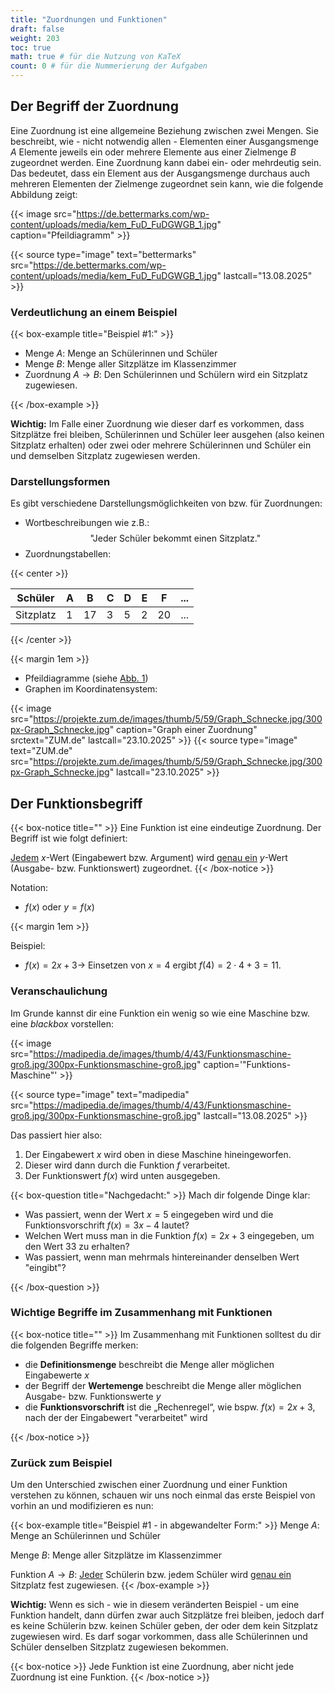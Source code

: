 ```yaml
---
title: "Zuordnungen und Funktionen"
draft: false
weight: 203
toc: true
math: true # für die Nutzung von KaTeX
count: 0 # für die Nummerierung der Aufgaben
---
```


## Der Begriff der Zuordnung

Eine Zuordnung ist eine allgemeine Beziehung zwischen zwei Mengen.
Sie beschreibt, wie - nicht notwendig allen - Elementen einer Ausgangsmenge $A$ Elemente jeweils ein oder mehrere Elemente aus einer Zielmenge $B$ zugeordnet werden.
Eine Zuordnung kann dabei ein- oder mehrdeutig sein. Das bedeutet, dass ein Element aus der Ausgangsmenge durchaus auch mehreren Elementen der Zielmenge zugeordnet sein kann, wie die folgende Abbildung zeigt:

{{< image src="https://de.bettermarks.com/wp-content/uploads/media/kem_FuD_FuDGWGB_1.jpg" caption="Pfeildiagramm" >}}

{{< source type="image" text="bettermarks" src="https://de.bettermarks.com/wp-content/uploads/media/kem_FuD_FuDGWGB_1.jpg" lastcall="13.08.2025" >}}

### Verdeutlichung an einem Beispiel

{{< box-example title="Beispiel #1:" >}}

- Menge $A$: Menge an Schülerinnen und Schüler
- Menge $B$: Menge aller Sitzplätze im Klassenzimmer
- Zuordnung $A \rightarrow B$: Den Schülerinnen und Schülern wird ein Sitzplatz zugewiesen.

{{< /box-example >}}

**Wichtig:** Im Falle einer Zuordnung wie dieser darf es vorkommen, dass Sitzplätze frei bleiben, Schülerinnen und Schüler leer ausgehen (also keinen Sitzplatz erhalten) oder zwei oder mehrere Schülerinnen und Schüler ein und demselben Sitzplatz zugewiesen werden.

### Darstellungsformen

Es gibt verschiedene Darstellungsmöglichkeiten von bzw. für Zuordnungen:

- Wortbeschreibungen wie z.B.:
$$\text{"Jeder Schüler bekommt einen Sitzplatz."}$$
- Zuordnungstabellen:

{{< center >}}

| Schüler | A | B | C | D | E | F | ... |
|---|---|---|---|---|---|---|---|
| Sitzplatz | 1 | 17 | 3 | 5 | 2 | 20 | ... |

{{< /center >}}

{{< margin 1em >}}

- Pfeildiagramme (siehe <a href="#abb1">Abb. 1</a>)
- Graphen im Koordinatensystem:

{{< image src="https://projekte.zum.de/images/thumb/5/59/Graph_Schnecke.jpg/300px-Graph_Schnecke.jpg" caption="Graph einer Zuordnung" srctext="ZUM.de" lastcall="23.10.2025" >}}
{{< source type="image" text="ZUM.de" src="https://projekte.zum.de/images/thumb/5/59/Graph_Schnecke.jpg/300px-Graph_Schnecke.jpg" lastcall="23.10.2025" >}}

## Der Funktionsbegriff

{{< box-notice title="" >}}
Eine Funktion ist eine eindeutige Zuordnung. Der Begriff ist wie folgt definiert:

<u>Jedem</u> $x$-Wert (Eingabewert bzw. Argument) wird <u>genau ein</u> $y$-Wert (Ausgabe- bzw. Funktionswert) zugeordnet.
{{< /box-notice >}}

Notation:

- $f(x)$ oder $y=f(x)$

{{< margin 1em >}}

Beispiel:

- $f(x)=2x+3 \rightarrow$ Einsetzen von $x=4$ ergibt $f(4) = 2 \cdot 4 + 3 = 11$.

### Veranschaulichung

Im Grunde kannst dir eine Funktion ein wenig so wie eine Maschine bzw. eine _blackbox_ vorstellen:

{{< image src="https://madipedia.de/images/thumb/4/43/Funktionsmaschine-groß.jpg/300px-Funktionsmaschine-groß.jpg" caption='"Funktions-Maschine"' >}}

{{< source type="image" text="madipedia" src="https://madipedia.de/images/thumb/4/43/Funktionsmaschine-groß.jpg/300px-Funktionsmaschine-groß.jpg" lastcall="13.08.2025" >}}

Das passiert hier also:

1. Der Eingabewert $x$ wird oben in diese Maschine hineingeworfen.
2. Dieser wird dann durch die Funktion $f$ verarbeitet.
3. Der Funktionswert $f(x)$ wird unten ausgegeben.

{{< box-question title="Nachgedacht:" >}}
Mach dir folgende Dinge klar:

- Was passiert, wenn der Wert $x=5$ eingegeben wird und die Funktionsvorschrift $f(x)=3x-4$ lautet?
- Welchen Wert muss man in die Funktion $f(x)=2x+3$ eingegeben, um den Wert $33$ zu erhalten?
- Was passiert, wenn man mehrmals hintereinander denselben Wert "eingibt"?

{{< /box-question >}}

### Wichtige Begriffe im Zusammenhang mit Funktionen

{{< box-notice title="" >}}
Im Zusammenhang mit Funktionen solltest du dir die folgenden Begriffe merken:

- die **Definitionsmenge** beschreibt die Menge aller möglichen Eingabewerte $x$
- der Begriff der **Wertemenge** beschreibt die Menge aller möglichen Ausgabe- bzw. Funktionswerte $y$
- die **Funktionsvorschrift** ist die „Rechenregel“, wie bspw. $f(x)=2x+3$, nach der der Eingabewert "verarbeitet" wird

{{< /box-notice >}}

### Zurück zum Beispiel

Um den Unterschied zwischen einer Zuordnung und einer Funktion verstehen zu können, schauen wir uns noch einmal das erste Beispiel von vorhin an und modifizieren es nun:

{{< box-example title="Beispiel #1 - in abgewandelter Form:" >}}
Menge $A$: Menge an Schülerinnen und Schüler

Menge $B$: Menge aller Sitzplätze im Klassenzimmer

Funktion $A \rightarrow B$: <u>Jeder</u> Schülerin bzw. jedem Schüler wird <u>genau ein</u> Sitzplatz fest zugewiesen.
{{< /box-example >}}

**Wichtig:** Wenn es sich - wie in diesem veränderten Beispiel - um eine Funktion handelt, dann dürfen zwar auch Sitzplätze frei bleiben, jedoch darf es keine Schülerin bzw. keinen Schüler geben, der oder dem kein Sitzplatz zugewiesen wird. Es darf sogar vorkommen, dass alle Schülerinnen und Schüler denselben Sitzplatz zugewiesen bekommen.

{{< box-notice >}}
Jede Funktion ist eine Zuordnung, aber nicht jede Zuordnung ist eine Funktion.
{{< /box-notice >}}
